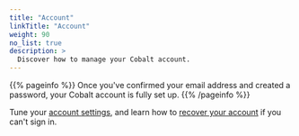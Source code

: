 ```yaml
---
title: "Account"
linkTitle: "Account"
weight: 90
no_list: true
description: >
  Discover how to manage your Cobalt account.
---
```


{{% pageinfo %}}
Once you've confirmed your email address and created a password, your Cobalt account is fully set up.
{{% /pageinfo %}}

Tune your [account settings](/account/account-settings/), and learn how to [recover your account](/account/account-recovery/) if you can't sign in.
